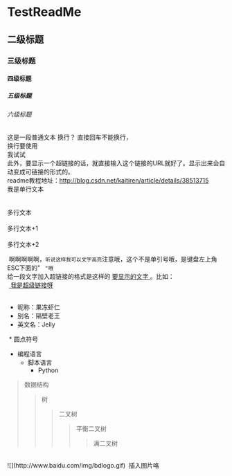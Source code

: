 # TestReadMe
## 二级标题
### 三级标题
#### 四级标题
##### 五级标题
###### 六级标题

  这是一段普通文本
  换行？
  直接回车不能换行， <br>
  换行要使用</br>我试试
  </br>
  此外，要显示一个超链接的话，就直接输入这个链接的URL就好了。显示出来会自动变成可链接的形式的。
  </br> readme教程地址：http://blog.csdn.net/kaitiren/article/details/38513715
  </br>我是单行文本</br>
  </br></br> 多行文本
  </br></br> 多行文本+1
  </br></br> 多行文本+2
  
  啊啊啊啊啊，`听说这样我可以文字高亮`注意哦，这个不是单引号哦，是键盘左上角ESC下面的" ` "哦`
  </br>给一段文字加入超链接的格式是这样的 [ 要显示的文字 ]( 链接的地址 )。比如：</br>
  [ 我是超级链接呀 ](https://www.baidu.com)</br>
  </br>
 
  * 昵称：果冻虾仁  
  * 别名：隔壁老王  
  * 英文名：Jelly 
  
  * 圆点符号
  
  * 编程语言  
    * 脚本语言  
        * Python  
        
>数据结构  
>>树  
>>>二叉树  
>>>>平衡二叉树  
>>>>>满二叉树  

</br>
![](http://www.baidu.com/img/bdlogo.gif)  插入图片咯
